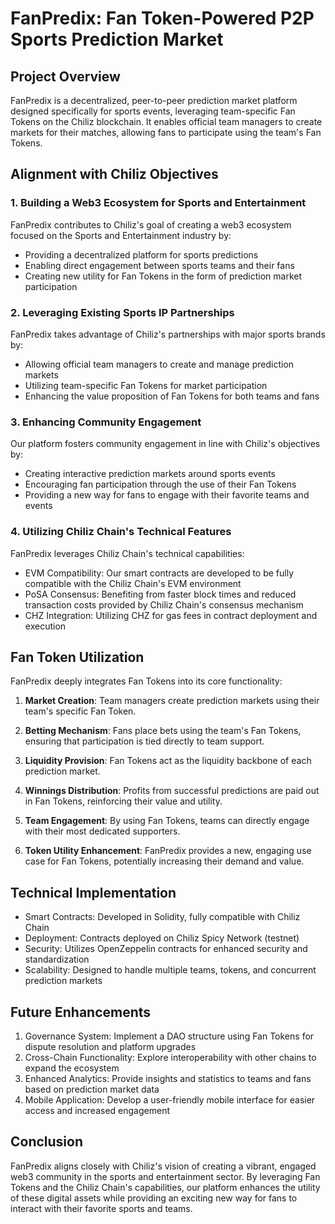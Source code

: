 # FanPredix: Fan Token-Powered P2P Sports Prediction Market

## Project Overview

FanPredix is a decentralized, peer-to-peer prediction market platform designed specifically for sports events, leveraging team-specific Fan Tokens on the Chiliz blockchain. It enables official team managers to create markets for their matches, allowing fans to participate using the team's Fan Tokens.

## Alignment with Chiliz Objectives

### 1. Building a Web3 Ecosystem for Sports and Entertainment

FanPredix contributes to Chiliz's goal of creating a web3 ecosystem focused on the Sports and Entertainment industry by:
- Providing a decentralized platform for sports predictions
- Enabling direct engagement between sports teams and their fans
- Creating new utility for Fan Tokens in the form of prediction market participation

### 2. Leveraging Existing Sports IP Partnerships

FanPredix takes advantage of Chiliz's partnerships with major sports brands by:
- Allowing official team managers to create and manage prediction markets
- Utilizing team-specific Fan Tokens for market participation
- Enhancing the value proposition of Fan Tokens for both teams and fans

### 3. Enhancing Community Engagement

Our platform fosters community engagement in line with Chiliz's objectives by:
- Creating interactive prediction markets around sports events
- Encouraging fan participation through the use of their Fan Tokens
- Providing a new way for fans to engage with their favorite teams and events

### 4. Utilizing Chiliz Chain's Technical Features

FanPredix leverages Chiliz Chain's technical capabilities:
- EVM Compatibility: Our smart contracts are developed to be fully compatible with the Chiliz Chain's EVM environment
- PoSA Consensus: Benefiting from faster block times and reduced transaction costs provided by Chiliz Chain's consensus mechanism
- CHZ Integration: Utilizing CHZ for gas fees in contract deployment and execution

## Fan Token Utilization

FanPredix deeply integrates Fan Tokens into its core functionality:

1. **Market Creation**: Team managers create prediction markets using their team's specific Fan Token.

2. **Betting Mechanism**: Fans place bets using the team's Fan Tokens, ensuring that participation is tied directly to team support.

3. **Liquidity Provision**: Fan Tokens act as the liquidity backbone of each prediction market.

4. **Winnings Distribution**: Profits from successful predictions are paid out in Fan Tokens, reinforcing their value and utility.

5. **Team Engagement**: By using Fan Tokens, teams can directly engage with their most dedicated supporters.

6. **Token Utility Enhancement**: FanPredix provides a new, engaging use case for Fan Tokens, potentially increasing their demand and value.

## Technical Implementation

- Smart Contracts: Developed in Solidity, fully compatible with Chiliz Chain
- Deployment: Contracts deployed on Chiliz Spicy Network (testnet)
- Security: Utilizes OpenZeppelin contracts for enhanced security and standardization
- Scalability: Designed to handle multiple teams, tokens, and concurrent prediction markets

## Future Enhancements

1. Governance System: Implement a DAO structure using Fan Tokens for dispute resolution and platform upgrades
2. Cross-Chain Functionality: Explore interoperability with other chains to expand the ecosystem
3. Enhanced Analytics: Provide insights and statistics to teams and fans based on prediction market data
4. Mobile Application: Develop a user-friendly mobile interface for easier access and increased engagement

## Conclusion

FanPredix aligns closely with Chiliz's vision of creating a vibrant, engaged web3 community in the sports and entertainment sector. By leveraging Fan Tokens and the Chiliz Chain's capabilities, our platform enhances the utility of these digital assets while providing an exciting new way for fans to interact with their favorite sports and teams.